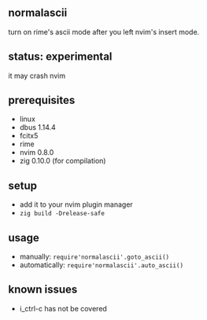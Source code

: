 normalascii
---

turn on rime's ascii mode after you left nvim's insert mode.

## status: experimental
it may crash nvim

## prerequisites
* linux
* dbus 1.14.4
* fcitx5
* rime
* nvim 0.8.0
* zig 0.10.0 (for compilation)

## setup
* add it to your nvim plugin manager
* `zig build -Drelease-safe`

## usage
* manually: `require'normalascii'.goto_ascii()`
* automatically: `require'normalascii'.auto_ascii()`

## known issues
* i_ctrl-c has not be covered
